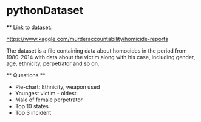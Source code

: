 # pythonDataset
** Link to dataset: 

https://www.kaggle.com/murderaccountability/homicide-reports

 The dataset is a file containing data about homocides in the period from 1980-2014 with data about the victim along with his case, including gender, age, ethnicity, perpetrator and so on.
 
 ** Questions **
 * Pie-chart: Ethnicity, weapon used
 * Youngest victim - oldest.
 * Male of female perpetrator
 * Top 10 states
 * Top 3 incident
